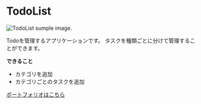# TodoList
![TodoList sumple image.](https://yzrm.github.io/img/TODO.jpeg)

Todoを管理するアプリケーションです。
タスクを種類ごとに分けて管理することができます。

**できること**
+ カテゴリを追加
+ カテゴリごとのタスクを追加

[ポートフォリオはこちら](https://yzrm.github.io)